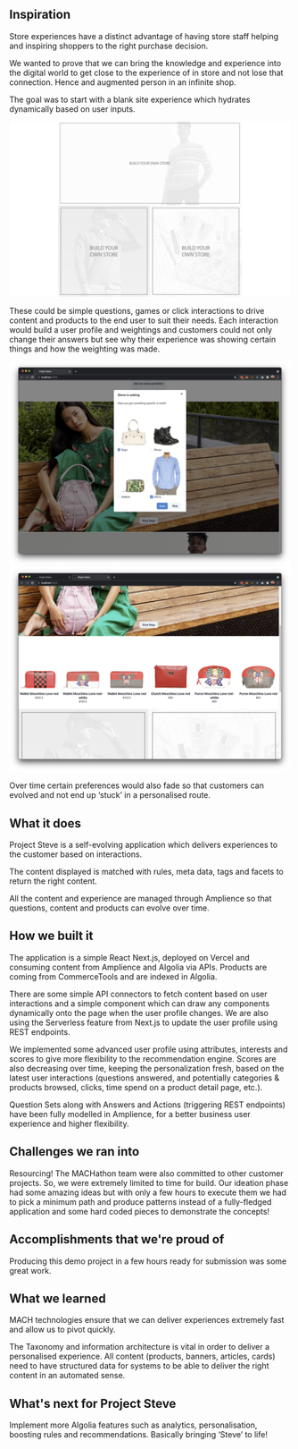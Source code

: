 ## Inspiration
Store experiences have a distinct advantage of having store staff helping and inspiring shoppers to the right purchase decision.

We wanted to prove that we can bring the knowledge and experience into the digital world to get close to the experience of in store and not lose that connection. Hence and augmented person in an infinite shop.

The goal was to start with a blank site experience which hydrates dynamically based on user inputs. 

![Blank Site](https://raw.githubusercontent.com/amp-nova/project-steve/main/docs/project-steve-screen01.jpg)

These could be simple questions, games or click interactions to drive content and products to the end user to suit their needs. Each interaction would build a user profile and weightings and customers could not only change their answers but see why their experience was showing certain things and how the weighting was made. 

![Blank Site](https://raw.githubusercontent.com/amp-nova/project-steve/main/docs/project-steve-screen02.png)
![Blank Site](https://raw.githubusercontent.com/amp-nova/project-steve/main/docs/project-steve-screen03.png)

Over time certain preferences would also fade so that customers can evolved and not end up ‘stuck’ in a personalised route.

## What it does
Project Steve is a self-evolving application which delivers experiences to the customer based on interactions.

The content displayed is matched with rules, meta data, tags and facets to return the right content.

All the content and experience are managed through Amplience so that questions, content and products can evolve over time.

## How we built it
The application is a simple React Next.js, deployed on Vercel and consuming content from Amplience and Algolia via APIs. Products are coming from CommerceTools and are indexed in Algolia.

There are some simple API connectors to fetch content based on user interactions and a simple component which can draw any components dynamically onto the page when the user profile changes. We are also using the Serverless feature from Next.js to update the user profile using REST endpoints.

We implemented some advanced user profile using attributes, interests and scores to give more flexibility to the recommendation engine. Scores are also decreasing over time, keeping the personalization fresh, based on the latest user interactions (questions answered, and potentially categories & products browsed, clicks, time spend on a product detail page, etc.).

Question Sets along with Answers and Actions (triggering REST endpoints) have been fully modelled in Amplience, for a better business user experience and higher flexibility.

## Challenges we ran into
Resourcing! The MACHathon team were also committed to other customer projects. So, we were extremely limited to time for build. Our ideation phase had some amazing ideas but with only a few hours to execute them we had to pick a minimum path and produce patterns instead of a fully-fledged application and some hard coded pieces to demonstrate the concepts!

## Accomplishments that we're proud of
Producing this demo project in a few hours ready for submission was some great work. 

## What we learned
MACH technologies ensure that we can deliver experiences extremely fast and allow us to pivot quickly.

The Taxonomy and information architecture is vital in order to deliver a personalised experience. All content (products, banners, articles, cards) need to have structured data for systems to be able to deliver the right content in an automated sense.

## What's next for Project Steve
Implement more Algolia features such as analytics, personalisation, boosting rules and recommendations. Basically bringing ‘Steve’ to life!